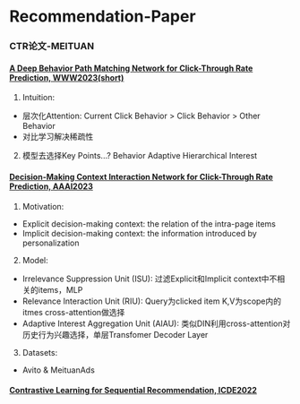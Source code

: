 # Recommendation-Paper

### CTR论文-MEITUAN

#### [A Deep Behavior Path Matching Network for Click-Through Rate Prediction, WWW2023(short)](https://github.com/IvanWang0730/Recommendation-Paper/blob/main/A%20Deep%20Behavior%20Path%20Matching%20Network%20for%20Click-Through%20Rate%20Prediction.pdf)
1. Intuition:
* 层次化Attention: Current Click Behavior > Click Behavior > Other Behavior
* 对比学习解决稀疏性
2. 模型去选择Key Points...? Behavior Adaptive Hierarchical Interest

#### [Decision-Making Context Interaction Network for Click-Through Rate Prediction, AAAI2023](https://github.com/IvanWang0730/Recommendation-Paper/blob/main/Decision-Making%20Context%20Interaction%20Network%20for%20Click-Through%20Rate%20Prediction.pdf)
1. Motivation:
* Explicit decision-making context: the relation of the intra-page items
* Implicit decision-making context: the information introduced by personalization
2. Model:
* Irrelevance Suppression Unit (ISU): 过滤Explicit和Implicit context中不相关的items，MLP
* Relevance Interaction Unit (RIU): Query为clicked item K,V为scope内的itmes cross-attention做选择
* Adaptive Interest Aggregation Unit (AIAU): 类似DIN利用cross-attention对历史行为兴趣选择，单层Transfomer Decoder Layer
3. Datasets:
* Avito & MeituanAds

#### [Contrastive Learning for Sequential Recommendation, ICDE2022](https://github.com/IvanWang0730/Recommendation-Paper/blob/main/Contrastive%20Learning%20for%20Sequential%20Recommendation.pdf)
